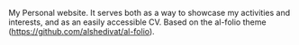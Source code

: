 My Personal website. It serves both as a way to showcase my activities and interests, and as an easily accessible CV. Based on the al-folio theme (https://github.com/alshedivat/al-folio).